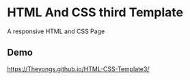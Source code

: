 # HTML And CSS third Template
A responsive HTML and CSS Page
## Demo
https://Theyongs.github.io/HTML-CSS-Template3/
